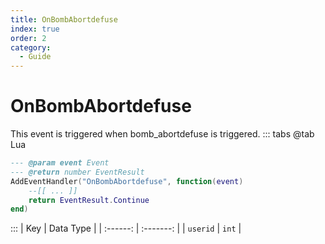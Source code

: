 ```yaml
---
title: OnBombAbortdefuse
index: true
order: 2
category:
  - Guide
---
```


# OnBombAbortdefuse
This event is triggered when bomb_abortdefuse is triggered.
::: tabs
@tab Lua
```lua
--- @param event Event
--- @return number EventResult
AddEventHandler("OnBombAbortdefuse", function(event)
    --[[ ... ]]
    return EventResult.Continue
end)
```

:::
|    Key   | Data Type |
| :------: | :-------: |
| `userid` |   `int`   |